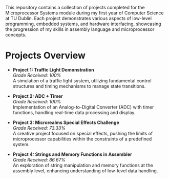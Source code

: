 This repository contains a collection of projects completed for the Microprocessor Systems module during my first year of Computer Science at TU Dublin. Each project demonstrates various aspects of low-level programming, embedded systems, and hardware interfacing, showcasing the progression of my skills in assembly language and microprocessor concepts.

# Projects Overview

- **Project 1: Traffic Light Demonstration**  
  *Grade Received: 100%*  
  A simulation of a traffic light system, utilizing fundamental control structures and timing mechanisms to manage state transitions.

- **Project 2: ADC + Timer**  
  *Grade Received: 100%*  
  Implementation of an Analog-to-Digital Converter (ADC) with timer functions, handling real-time data processing and display.

- **Project 3: Microrealms Special Effects Challenge**  
  *Grade Received: 73.33%*  
  A creative project focused on special effects, pushing the limits of microprocessor capabilities within the constraints of a predefined system.

- **Project 4: Strings and Memory Functions in Assembler**  
  *Grade Received: 86.67%*  
  An exploration of string manipulation and memory functions at the assembly level, enhancing understanding of low-level data handling.